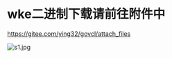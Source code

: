 
# wke二进制下载请前往附件中  

https://gitee.com/ying32/govcl/attach_files  

![s1.jpg](https://raw.githubusercontent.com/ying32/govcl/dev/samples/wkeWebBrowser/s1.jpg)  